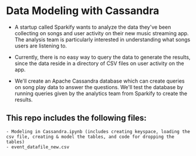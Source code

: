 # Data Modeling with Cassandra <br>
 
- A startup called Sparkify wants to analyze the data they've been collecting on songs and user activity on their new music streaming app. The analysis team is particularly interested in understanding what songs users are listening to. <br>
- Currently, there is no easy way to query the data to generate the results, since the data reside in a directory of CSV files on user activity on the app.

- We'll create an Apache Cassandra database which can create queries on song play data to answer the questions. We'll test the database by running queries given by the analytics team from Sparkify to create the results.

## This repo includes the following files: <br>
    - Modeling in Cassandra.ipynb (includes creating keyspace, loading the csv file, creating & model the tables, and code for dropping the tables)
    - event_datafile_new.csv
